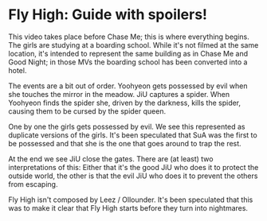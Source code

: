 # Fly High: Guide with spoilers!

This video takes place before Chase Me; this is where everything begins.
The girls are studying at a boarding school. While it's not filmed at the same location,
it's intended to represent the same building as in Chase Me and Good Night; in those
MVs the boarding school has been converted into a hotel.

The events are a bit out of order. Yoohyeon gets possessed by evil when she touches
the mirror in the meadow.  JiU captures a spider. When Yoohyeon finds the spider she,
driven by the darkness, kills the spider, causing them to be cursed by the spider queen.

One by one the girls gets possessed by evil. We see this represented as duplicate
versions of the girls. It's been speculated that SuA was the first to be possessed
and that she is the one that goes around to trap the rest.

At the end we see JiU close the gates. There are (at least) two interpretations of this:
Either that it's the good JiU who does it to protect the outside world,
the other is that the evil JiU who does it to prevent the others from escaping.

Fly High isn't composed by Leez / Ollounder. It's been speculated that this was
to make it clear that Fly High starts before they turn into nightmares.
